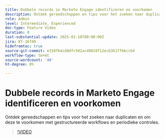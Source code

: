 ```yaml
---
title: Dubbele records in Marketo Engage identificeren en voorkomen
description: Ontdek gereedschappen en tips voor het zoeken naar duplicaten en om deze te voorkomen met gestructureerde workflows en periodieke controles.
role: Admin
level: Intermediate, Experienced
doc-type: Feature Video
duration: 0
last-substantial-update: 2025-01-10T00:00:00Z
jira: KT-16740
hidefromtoc: true
source-git-commit: e310fb4cd8dfc502ac49019f12ecb361ffbbccb4
workflow-type: tm+mt
source-wordcount: '48'
ht-degree: 0%

---
```



# Dubbele records in Marketo Engage identificeren en voorkomen

Ontdek gereedschappen en tips voor het zoeken naar duplicaten en om deze te voorkomen met gestructureerde workflows en periodieke controles.

>[!VIDEO](https://video.tv.adobe.com/v/3429500/?learn=on&enablevpops)
